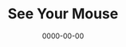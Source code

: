 ---
title: See Your Mouse
id: see-your-mouse
tech: CSS
date: 0000-00-00
link: https://zacharycrespin.github.io/see-your-mouse/
linktext: See
---